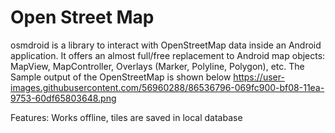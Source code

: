 # Open Street Map
osmdroid is a library to interact with OpenStreetMap data inside an Android application. It offers an almost full/free replacement to Android map objects: MapView, MapController, Overlays (Marker, Polyline, Polygon), etc.
The Sample output of the OpenStreetMap is shown below
https://user-images.githubusercontent.com/56960288/86536796-069fc900-bf08-11ea-9753-60df65803648.png

Features:
Works offline, tiles are saved in local database
